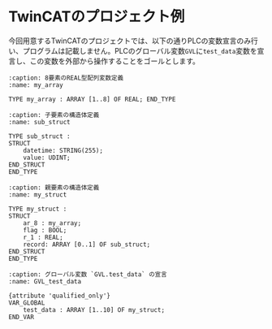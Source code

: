 # TwinCATのプロジェクト例


今回用意するTwinCATのプロジェクトでは、以下の通りPLCの変数宣言のみ行い、プログラムは記載しません。PLCのグローバル変数`GVL`に`test_data`変数を宣言し、この変数を外部から操作することをゴールとします。


```{code-block} iecst
:caption: 8要素のREAL型配列変数定義
:name: my_array

TYPE my_array : ARRAY [1..8] OF REAL; END_TYPE
```

```{code-block} iecst
:caption: 子要素の構造体定義
:name: sub_struct

TYPE sub_struct :
STRUCT
    datetime: STRING(255);
    value: UDINT;
END_STRUCT
END_TYPE
```

```{code-block} iecst
:caption: 親要素の構造体定義
:name: my_struct

TYPE my_struct :
STRUCT
    ar_8 : my_array;
    flag : BOOL;
    r_1 : REAL;
    record: ARRAY [0..1] OF sub_struct;
END_STRUCT
END_TYPE
```

```{code-block} iecst
:caption: グローバル変数 `GVL.test_data` の宣言
:name: GVL_test_data

{attribute 'qualified_only'}
VAR_GLOBAL
    test_data : ARRAY [1..10] OF my_struct; 
END_VAR
```